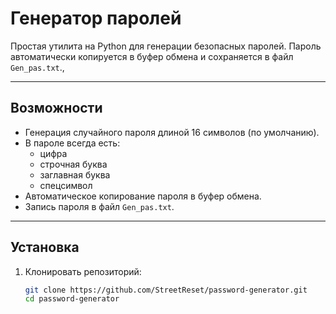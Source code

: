 # Генератор паролей

Простая утилита на Python для генерации безопасных паролей.
Пароль автоматически копируется в буфер обмена и сохраняется в файл `Gen_pas.txt`.,

---

## Возможности
- Генерация случайного пароля длиной 16 символов (по умолчанию).
- В пароле всегда есть:
  - цифра
  - строчная буква
  - заглавная буква
  - спецсимвол
- Автоматическое копирование пароля в буфер обмена.
- Запись пароля в файл `Gen_pas.txt`.

---

## Установка
1. Клонировать репозиторий:
   ```bash
   git clone https://github.com/StreetReset/password-generator.git
   cd password-generator
